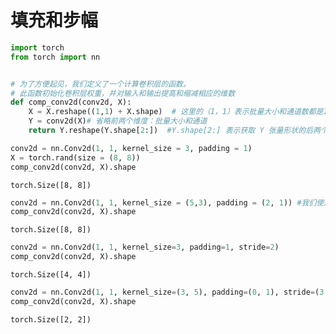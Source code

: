 # 填充和步幅


```python
import torch
from torch import nn


# 为了方便起见，我们定义了一个计算卷积层的函数。
# 此函数初始化卷积层权重，并对输入和输出提高和缩减相应的维数
def comp_conv2d(conv2d, X):
    X = X.reshape((1,1) + X.shape)  # 这里的（1，1）表示批量大小和通道数都是1
    Y = conv2d(X)# 省略前两个维度：批量大小和通道
    return Y.reshape(Y.shape[2:])  #Y.shape[2:] 表示获取 Y 张量形状的后两个维度，即 (高度, 宽度)

conv2d = nn.Conv2d(1, 1, kernel_size = 3, padding = 1)
X = torch.rand(size = (8, 8))
comp_conv2d(conv2d, X).shape
```




    torch.Size([8, 8])




```python
conv2d = nn.Conv2d(1, 1, kernel_size = (5,3), padding = (2, 1)) #我们使用高度为5，宽度为3的卷积核，高度和宽度两边的填充分别为2和1。
comp_conv2d(conv2d, X).shape
```




    torch.Size([8, 8])




```python
conv2d = nn.Conv2d(1, 1, kernel_size=3, padding=1, stride=2)
comp_conv2d(conv2d, X).shape
```




    torch.Size([4, 4])




```python
conv2d = nn.Conv2d(1, 1, kernel_size=(3, 5), padding=(0, 1), stride=(3, 4))
comp_conv2d(conv2d, X).shape
```




    torch.Size([2, 2])




```python

```
